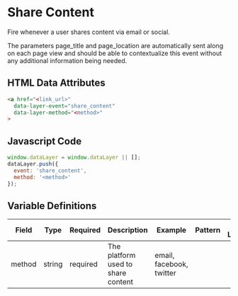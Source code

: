 # Share Content

Fire whenever a user shares content via email or social. 

The parameters page_title and page_location are automatically sent along on each page view and should be able to contextualize this event without any additional information being needed.

## HTML Data Attributes

```html
<a href="<link_url>"
  data-layer-event="share_content"
  data-layer-method="<method>"
>
```

## Javascript Code

```js
window.dataLayer = window.dataLayer || [];
dataLayer.push({
  event: 'share_content',
  method: '<method>'
});
```

## Variable Definitions

|Field|Type|Required|Description|Example|Pattern|Min Length|Max Length|Minimum|Maximum|Multiple Of|
| --- | --- | --- | --- | --- | --- | --- | --- | --- | --- | --- |
|method|string|required|The platform used to share content|email, facebook, twitter|